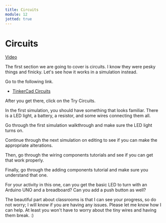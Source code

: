 ```yaml
---
title: Circuits
module: 12
jotted: true
---
```


# Circuits

<a href="" target="_new">Video</a>

The first section we are going to cover is circuits.  I know they were pesky things and finicky.  Let's see how it works in a simulation instead.

Go to the following link.

* [TinkerCad Circuits](https://www.tinkercad.com/dashboard?type=circuits&collection=designs)

After you get there, click on the Try Circuits.

In the first simulation, you should have something that looks familiar.  There is a LED light, a battery, a resistor, and some wires connecting them all.

Go through the first simulation walkthrough and make sure the LED light turns on.

Continue through the next simulation on editing to see if you can make the appropriate alterations.

Then, go through the wiring components tutorials and see if you can get that work properly.

Finally, go through the adding components tutorial and make sure you understand that one.

For your activity in this one, can you get the basic LED to turn with an Arduino UNO and a breadboard?  Can you add a push button as well?  

The beautiful part about classrooms is that I can see your progress, so do not worry; I will know if you are having any issues.  Please let me know how I can help.  At least you won't have to worry about the tiny wires and having them break. :)